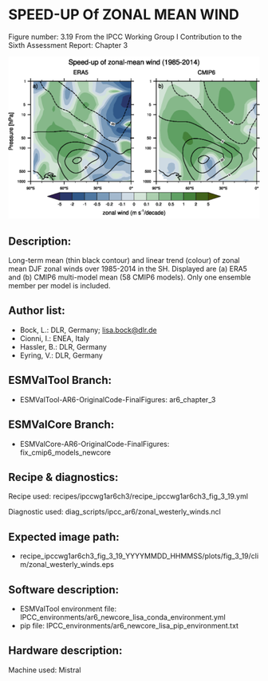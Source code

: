 
SPEED-UP Of ZONAL MEAN WIND
===========================

Figure number: 3.19
From the IPCC Working Group I Contribution to the Sixth Assessment Report: Chapter 3

![Figure 3.19](../images/ar6_wg1_chap3_figure3_19_zonal_wind_trends.png?raw=true)


Description:
------------
Long-term mean (thin black contour) and linear trend (colour) of zonal mean DJF 
zonal winds over 1985-2014 in the SH. Displayed are (a) ERA5 and (b) CMIP6 
multi-model mean (58 CMIP6 models). Only one ensemble member per model is 
included.


Author list:
------------
- Bock, L.: DLR, Germany; lisa.bock@dlr.de
- Cionni, I.: ENEA, Italy
- Hassler, B.: DLR, Germany
- Eyring, V.: DLR, Germany


ESMValTool Branch:
------------------
- ESMValTool-AR6-OriginalCode-FinalFigures: ar6_chapter_3


ESMValCore Branch:
------------------
- ESMValCore-AR6-OriginalCode-FinalFigures: fix_cmip6_models_newcore


Recipe & diagnostics:
---------------------
Recipe used: recipes/ipccwg1ar6ch3/recipe_ipccwg1ar6ch3_fig_3_19.yml

Diagnostic used: diag_scripts/ipcc_ar6/zonal_westerly_winds.ncl


Expected image path:
--------------------
- recipe_ipccwg1ar6ch3_fig_3_19_YYYYMMDD_HHMMSS/plots/fig_3_19/clim/zonal_westerly_winds.eps


Software description:
---------------------
- ESMValTool environment file: IPCC_environments/ar6_newcore_lisa_conda_environment.yml
- pip file: IPCC_environments/ar6_newcore_lisa_pip_environment.txt


Hardware description:
---------------------
Machine used: Mistral
